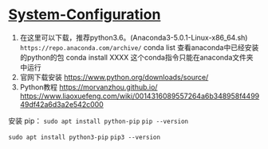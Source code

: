 # [System-Configuration](https://github.com/John-Joe/System-Configuration)


1. 在这里可以下载，推荐python3.6。(Anaconda3-5.0.1-Linux-x86_64.sh)
`https://repo.anaconda.com/archive/`
conda list 查看anaconda中已经安装的python的包
conda install XXXX 这个conda指令只能在anaconda文件夹中运行
2. 官网下载安装
https://www.python.org/downloads/source/
3. Python教程
https://morvanzhou.github.io/
https://www.liaoxuefeng.com/wiki/0014316089557264a6b348958f449949df42a6d3a2e542c000

安装 pip：
`sudo apt install python-pip`
`pip --version`

`sudo apt install python3-pip`
`pip3 --version`